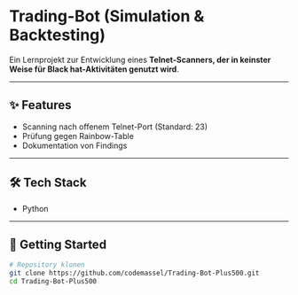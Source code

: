 # Trading-Bot (Simulation & Backtesting)

Ein Lernprojekt zur Entwicklung eines **Telnet-Scanners, der in keinster Weise für Black hat-Aktivitäten genutzt wird**.  

---

## ✨ Features
- Scanning nach offenem Telnet-Port (Standard: 23)
- Prüfung gegen Rainbow-Table
- Dokumentation von Findings

---

## 🛠️ Tech Stack
- Python 

---

## 🚀 Getting Started
```bash
# Repository klonen
git clone https://github.com/codemassel/Trading-Bot-Plus500.git
cd Trading-Bot-Plus500
